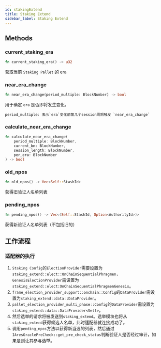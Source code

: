```yaml
---
id: stakingExtend
title: Staking Extend
sidebar_label: Staking Extend
---
```


## Methods

### current_staking_era

```rust
fn current_staking_era() -> u32
```

获取当前 `Staking Pallet` 的 era

### near_era_change

```rust
fn near_era_change(period_multiple: BlockNumber) -> bool
```

用于确定 `era` 是否即将发生变化。

```text
period_multiple: 表示`era`变化前第几个session周期触发 `near_era_change`
```

### calculate_near_era_change

```rust
fn calculate_near_era_change(
    period_multiple: BlockNumber,
    current_bn: BlockNumber,
    session_length: BlockNumber,
    per_era: BlockNumber
) -> bool
```

### old_npos

```rust
fn old_npos() -> Vec<Self::StashId>
```

获得旧验证人名单列表

### pending_npos

```rust
fn pending_npos() -> Vec<(Self::StashId, Option<AuthorityId>)>
```

获得新验证人名单列表（不包括旧的）

## 工作流程

### 适配器的执行

1. `Staking Config`的`ElectionProvider`需要设置为`staking_extend::elect::OnChainSequentialPhragmen`，`GenesisElectionProvider`需设置为`staking_extend::elect:OnChainSequentialPhragmenGenesis`。
2. `frame_election_provider_support::onchain::Config`的`DataProvider`需设置为`staking_extend::data::DataProvider`。
3. `pallet_election_provider_multi_phase::Config`的`DataProvider`需设置为`staking_extend::data::DataProvider<Self>`。 
4. 然后选举的请求将被发送到`staking_extend`。选举模块也将从`staking_extend`获得候选人名单，此时适配器就连接成功了。
5. 调用`pending_npos`方法以获得新当选的列表，然后通过`IAresOraclePreCheck::get_pre_check_status`判断验证人是否经过审计，如果是则让其参与选举。